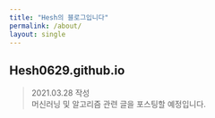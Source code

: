 ```yaml
---
title: "Hesh의 블로그입니다"
permalink: /about/
layout: single
---
```


## Hesh0629.github.io
> 2021.03.28 작성   
머신러닝 및 알고리즘 관련 글을 포스팅할 예정입니다.   
